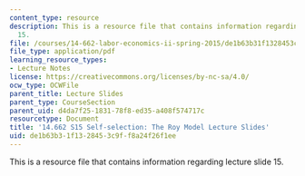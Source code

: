 ```yaml
---
content_type: resource
description: This is a resource file that contains information regarding lecture slide
  15.
file: /courses/14-662-labor-economics-ii-spring-2015/de1b63b31f1328453c9ff8a24f26f1ee_MIT14_662S15_lec_slides15.pdf
file_type: application/pdf
learning_resource_types:
- Lecture Notes
license: https://creativecommons.org/licenses/by-nc-sa/4.0/
ocw_type: OCWFile
parent_title: Lecture Slides
parent_type: CourseSection
parent_uid: d4da7f25-1831-78f8-ed35-a408f574717c
resourcetype: Document
title: '14.662 S15 Self-selection: The Roy Model Lecture Slides'
uid: de1b63b3-1f13-2845-3c9f-f8a24f26f1ee
---
```

This is a resource file that contains information regarding lecture slide 15.